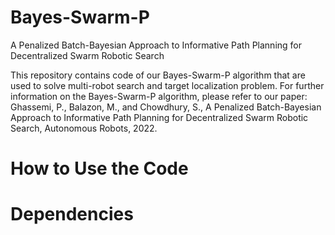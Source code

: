 # Bayes-Swarm-P
A Penalized Batch-Bayesian Approach to Informative Path Planning for Decentralized Swarm Robotic Search

This repository contains code of our Bayes-Swarm-P algorithm that are used to solve multi-robot search and target localization problem. For further information on the Bayes-Swarm-P algorithm, please refer to our paper: Ghassemi, P., Balazon, M., and Chowdhury, S., A Penalized Batch-Bayesian Approach to Informative Path Planning for Decentralized Swarm Robotic Search, Autonomous Robots, 2022.

# How to Use the Code 

# Dependencies

